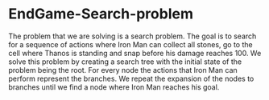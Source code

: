 # EndGame-Search-problem
The problem that we are solving is a search problem. The goal is to search for a sequence of actions where Iron Man can collect all stones, go to the cell where Thanos is standing and snap before his damage reaches 100. We solve this problem by creating a search tree with the initial state of the problem being the root. For every node the actions that Iron Man can perform represent the branches. We repeat the expansion of the nodes to branches until we find a node where Iron Man reaches his goal. 
